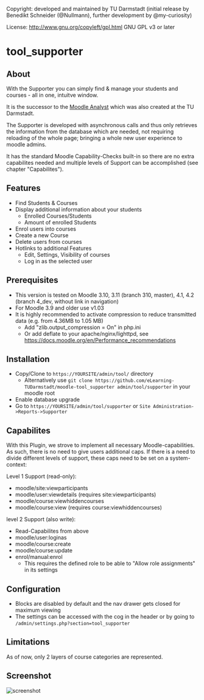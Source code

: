 Copyright: developed and maintained by TU Darmstadt (initial release by Benedikt Schneider (@Nullmann), further development by @my-curiosity)

License: http://www.gnu.org/copyleft/gpl.html GNU GPL v3 or later

# tool_supporter

## About
With the Supporter you can simply find & manage your students and courses - all in one, intuitve window.

It is the successor to the [Moodle Analyst](https://moodle.org/plugins/report_moodleanalyst) which was also created at the TU Darmstadt.

The Supporter is developed with asynchronous calls and thus only retrieves the information from the database which are needed, not requiring reloading of the whole page; bringing a whole new user experience to moodle admins.

It has the standard Moodle Capability-Checks built-in so there are no extra capabilites needed and multiple levels of Support can be accomplished (see chapter "Capabilites").

## Features
* Find Students & Courses
* Display additional information about your students
  * Enrolled Courses/Students
  * Amount of enrolled Students
* Enrol users into courses
* Create a new Course
* Delete users from courses
* Hotlinks to additional Features
  * Edit, Settings, Visibility of courses
  * Log in as the selected user

## Prerequisites
* This version is tested on Moodle 3.10, 3.11 (branch 310, master), 4.1, 4.2 (branch 4_dev, without link in navigation)
* For Moodle 3.9 and older use v1.03
* It is highly recommended to activate compression to reduce transmitted data (e.g. from 4.36MB to 1.05 MB)
  * Add "zlib.output_compression = On" in php.ini
  * Or add deflate to your apache/nginx/lighttpd, see https://docs.moodle.org/en/Performance_recommendations

## Installation
* Copy/Clone to `https://YOURSITE/admin/tool/` directory
  * Alternatively use `git clone https://github.com/eLearning-TUDarmstadt/moodle-tool_supporter admin/tool/supporter` in your moodle root
* Enable database upgrade
* Go to `https://YOURSITE/admin/tool/supporter` or `Site Administration->Reports->Supporter`

## Capabilites
With this Plugin, we strove to implement all necessary Moodle-capabilities. As such, there is no need to give users additional caps. 
If there is a need to divide different levels of support, these caps need to be set on a system-context:

Level 1 Support (read-only): 
- moodle/site:viewparticipants
- moodle/user:viewdetails (requires site:viewparticipants)
- moodle/course:viewhiddencourses
- moodle/course:view (requires course:viewhiddencourses)
		
level 2 Support (also write):
- Read-Capabilites from above
- moodle/user:loginas		
- moodle/course:create	
- moodle/course:update
- enrol/manual:enrol
  * This requires the defined role to be able to "Allow role assignments" in its settings

## Configuration
* Blocks are disabled by default and the nav drawer gets closed for maximum viewing 
* The settings can be accessed with the cog in the header or by going to `/admin/settings.php?section=tool_supporter`

## Limitations
As of now, only 2 layers of course categories are represented. 

## Screenshot
![screenshot](https://user-images.githubusercontent.com/15816473/53569114-b1a9b100-3b63-11e9-8eb5-697c9f89a5fd.PNG)
